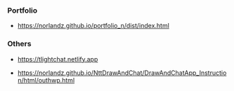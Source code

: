 

### Portfolio 

- https://norlandz.github.io/portfolio_n/dist/index.html

### Others

- https://tlightchat.netlify.app

- https://norlandz.github.io/NttDrawAndChat/DrawAndChatApp_Instruction/html/outhwp.html
